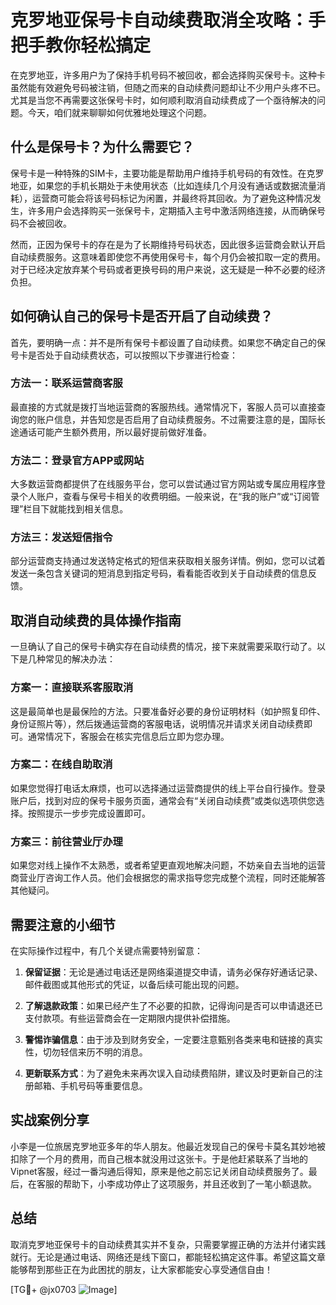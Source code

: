 # 克罗地亚保号卡自动续费取消全攻略：手把手教你轻松搞定

在克罗地亚，许多用户为了保持手机号码不被回收，都会选择购买保号卡。这种卡虽然能有效避免号码被注销，但随之而来的自动续费问题却让不少用户头疼不已。尤其是当您不再需要这张保号卡时，如何顺利取消自动续费成了一个亟待解决的问题。今天，咱们就来聊聊如何优雅地处理这个问题。

## 什么是保号卡？为什么需要它？

保号卡是一种特殊的SIM卡，主要功能是帮助用户维持手机号码的有效性。在克罗地亚，如果您的手机长期处于未使用状态（比如连续几个月没有通话或数据流量消耗），运营商可能会将该号码标记为闲置，并最终将其回收。为了避免这种情况发生，许多用户会选择购买一张保号卡，定期插入主号中激活网络连接，从而确保号码不会被回收。

然而，正因为保号卡的存在是为了长期维持号码状态，因此很多运营商会默认开启自动续费服务。这意味着即使您不再使用保号卡，每个月仍会被扣取一定的费用。对于已经决定放弃某个号码或者更换号码的用户来说，这无疑是一种不必要的经济负担。

## 如何确认自己的保号卡是否开启了自动续费？

首先，要明确一点：并不是所有保号卡都设置了自动续费。如果您不确定自己的保号卡是否处于自动续费状态，可以按照以下步骤进行检查：

### 方法一：联系运营商客服
最直接的方式就是拨打当地运营商的客服热线。通常情况下，客服人员可以直接查询您的账户信息，并告知您是否启用了自动续费服务。不过需要注意的是，国际长途通话可能产生额外费用，所以最好提前做好准备。

### 方法二：登录官方APP或网站
大多数运营商都提供了在线服务平台，您可以尝试通过官方网站或专属应用程序登录个人账户，查看与保号卡相关的收费明细。一般来说，在“我的账户”或“订阅管理”栏目下就能找到相关信息。

### 方法三：发送短信指令
部分运营商支持通过发送特定格式的短信来获取相关服务详情。例如，您可以试着发送一条包含关键词的短消息到指定号码，看看能否收到关于自动续费的信息反馈。

## 取消自动续费的具体操作指南

一旦确认了自己的保号卡确实存在自动续费的情况，接下来就需要采取行动了。以下是几种常见的解决办法：

### 方案一：直接联系客服取消
这是最简单也是最保险的方法。只要准备好必要的身份证明材料（如护照复印件、身份证照片等），然后拨通运营商的客服电话，说明情况并请求关闭自动续费即可。通常情况下，客服会在核实完信息后立即为您办理。

### 方案二：在线自助取消
如果您觉得打电话太麻烦，也可以选择通过运营商提供的线上平台自行操作。登录账户后，找到对应的保号卡服务页面，通常会有“关闭自动续费”或类似选项供您选择。按照提示一步步完成设置即可。

### 方案三：前往营业厅办理
如果您对线上操作不太熟悉，或者希望更直观地解决问题，不妨亲自去当地的运营商营业厅咨询工作人员。他们会根据您的需求指导您完成整个流程，同时还能解答其他疑问。

## 需要注意的小细节

在实际操作过程中，有几个关键点需要特别留意：

1. **保留证据**：无论是通过电话还是网络渠道提交申请，请务必保存好通话记录、邮件截图或其他形式的凭证，以备后续可能出现的问题。
   
2. **了解退款政策**：如果已经产生了不必要的扣款，记得询问是否可以申请退还已支付款项。有些运营商会在一定期限内提供补偿措施。

3. **警惕诈骗信息**：由于涉及到财务安全，一定要注意甄别各类来电和链接的真实性，切勿轻信来历不明的消息。

4. **更新联系方式**：为了避免未来再次误入自动续费陷阱，建议及时更新自己的注册邮箱、手机号码等重要信息。

## 实战案例分享

小李是一位旅居克罗地亚多年的华人朋友。他最近发现自己的保号卡莫名其妙地被扣除了一个月的费用，而自己根本就没用过这张卡。于是他赶紧联系了当地的Vipnet客服，经过一番沟通后得知，原来是他之前忘记关闭自动续费服务了。最后，在客服的帮助下，小李成功停止了这项服务，并且还收到了一笔小额退款。

## 总结

取消克罗地亚保号卡的自动续费其实并不复杂，只需要掌握正确的方法并付诸实践就行。无论是通过电话、网络还是线下窗口，都能轻松搞定这件事。希望这篇文章能够帮到那些正在为此困扰的朋友，让大家都能安心享受通信自由！

[TG💪+ @jx0703 ![Image](https://github.com/user-attachments/assets/dbca1d08-cadb-493c-b0ec-ad6f7a83f270)]